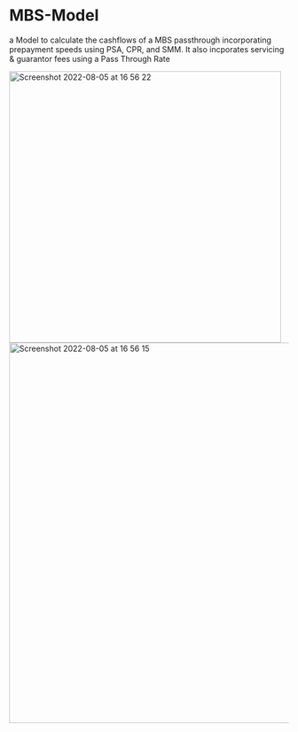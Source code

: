 # MBS-Model
a Model to calculate the cashflows of a MBS passthrough incorporating prepayment speeds using PSA, CPR, and SMM. It also incporates servicing & guarantor fees using
a Pass Through Rate

<img width="490" alt="Screenshot 2022-08-05 at 16 56 22" src="https://user-images.githubusercontent.com/98121213/183163714-2273dbde-440b-47f1-b1ef-1e2ba8fa0324.png">
<img width="687" alt="Screenshot 2022-08-05 at 16 56 15" src="https://user-images.githubusercontent.com/98121213/183163785-11ce5c95-beb1-407a-9f9d-59832ea498ce.png">
